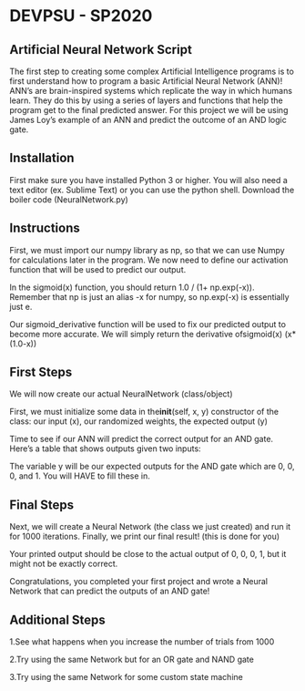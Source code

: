 # DEV​PSU - SP2020

## Artificial Neural Network Script

The first step to creating some complex Artificial Intelligence programs is to first understand how to program a basic Artificial Neural Network (ANN)! ANN’s are brain-inspired systems which replicate the way in which humans learn. They do this by using a series of layers and functions that help the program get to the final predicted answer. For this project we will be using James Loy’s example of an ANN and predict the outcome of an AND logic gate.

## Installation

First make sure you have installed Python 3 or higher.
You will also need a text editor (ex. Sublime Text) or you can use the python shell. Download the boiler code (NeuralNetwork.py)


## Instructions

First, we must import our numpy library as np, so that we can use Numpy for calculations later in the program.
We now need to define our activation function that will be used to predict our output. 

In the sigmoid(x) ​function, you should return 1.0 / (1+ np.exp(-x)). Remember that np is just an alias -x​ for numpy, so np.exp(-x) is essentially just e​.

Our ​sigmoid_derivative ​function will be used to fix our predicted output to become more accurate. We will simply return the derivative of ​sigmoid(x)​ (x*(1.0-x))

## First Steps

We will now create our actual ​NeuralNetwork ​(class/object)

First, we must initialize some data in the ​__init__(self, x, y)​ constructor of the class: our input (x), our randomized weights, the expected output (y)

Time to see if our ANN will predict the correct output for an AND gate. Here’s a table that shows outputs given two inputs:

The variable y will be our expected outputs for the AND gate which are 0, 0, 0, and 1. You will HAVE​ to fill these in.

## Final Steps

Next, we will create a Neural Network (the class we just created) and run it for 1000 iterations. Finally, we print our final result! (this is done for you)

Your printed output should be close to the actual output of 0, 0, 0, 1, but it might not be ​exactly correct​.

Congratulations, you completed your first project and wrote a Neural Network that can predict the outputs of an AND gate!

## Additional Steps

1.See what happens when you increase the number of trials from 1000

2.Try using the same Network but for an OR gate and NAND gate

3.Try using the same Network for some custom state machine


